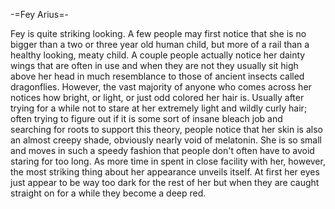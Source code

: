 -=Fey Arius=-

Fey is quite striking looking.  A few people may first notice that she is no bigger than a two or three year old human child, but more of a rail than a healthy looking, meaty child.  A couple people actually notice her dainty wings that are often in use and when they are not they usually sit high above her head in much resemblance to those of ancient insects called dragonflies.  However, the vast majority of anyone who comes across her notices how bright, or light, or just odd colored her hair is.  Usually after trying for a while not to stare at her extremely light and wildly curly hair; often trying to figure out if it is some sort of insane bleach job and searching for roots to support this theory, people notice that her skin is also an almost creepy shade, obviously nearly void of melatonin.  She is so small and moves in such a speedy fashion that people don't often have to avoid staring for too long.  As more time in spent in close facility with her, however, the most striking thing about her appearance unveils itself.  At first her eyes just appear to be way too dark for the rest of her but when they are caught straight on for a while they become a deep red.

